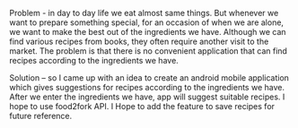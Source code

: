 Problem - in day to day life we eat almost same things. But whenever we want to prepare something special, for an occasion of when we are alone, we want to make the best out of the ingredients we have. Although we can find various recipes from books, they often require another visit to the market. The problem is that there is no convenient application that can find recipes according to the ingredients we have.


 Solution – so I came up with an idea to create an android mobile application which gives suggestions for recipes according to the ingredients we have. After we enter the ingredients we have, app will suggest suitable recipes. I hope to use food2fork API. I Hope to add the feature to save recipes for future reference. 
